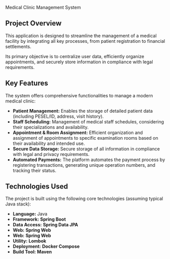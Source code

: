 Medical Clinic Management System

## Project Overview

This application is designed to streamline the management of a medical facility by integrating all key processes, from patient registration to financial settlements.

Its primary objective is to centralize user data, efficiently organize appointments, and securely store information in compliance with legal requirements.

## Key Features

The system offers comprehensive functionalities to manage a modern medical clinic:

* **Patient Management:** Enables the storage of detailed patient data (including PESEL/ID, address, visit history).
* **Staff Scheduling:** Management of medical staff schedules, considering their specializations and availability.
* **Appointment & Room Assignment:** Efficient organization and assignment of appointments to specific examination rooms based on their availability and intended use.
* **Secure Data Storage:** Secure storage of all information in compliance with legal and privacy requirements.
* **Automated Payments:** The platform automates the payment process by registering transactions, generating unique operation numbers, and tracking their status.


## Technologies Used

The project is built using the following core technologies (assuming typical Java stack):


* **Language:** Java
* **Framework:** **Spring Boot**
* **Data Access:** **Spring Data JPA**
* **Web:** **Spring Web**
* **Web:** **Spring Web**
* **Utility:** **Lombok**
* **Deployment:** **Docker Compose** 
* **Build Tool:** **Maven**
